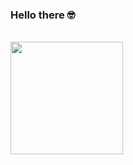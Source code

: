 ### Hello there 🤓
<br>

<div align="left">
  <a href="https://github.com/feliperodrigs1">
  <img height="180em" src="https://github-readme-stats.vercel.app/api?username=feliperodrigs1&show_icons=true&theme=tokyonight&include_all_commits=true&count_private=true"/>
</div>

<!--
**feliperodrigs1/feliperodrigs1** is a ✨ _special_ ✨ repository because its `README.md` (this file) appears on your GitHub profile.

Here are some ideas to get you started:

- 🔭 I’m currently working on ...
- 🌱 I’m currently learning ...
- 👯 I’m looking to collaborate on ...
- 🤔 I’m looking for help with ...
- 💬 Ask me about ...
- 📫 How to reach me: ...
- 😄 Pronouns: ...
- ⚡ Fun fact: ...
-->
